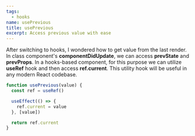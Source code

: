 ```yaml
---
tags:
  - hooks
name: usePrevious
title: usePrevious
excerpt: Access previous value with ease
---
```


After switching to hooks, I wondered how to get value from the last render. In class component's __componentDidUpdate__, we can access __prevState__ and __prevProps__. In a hooks-based component, for this purpose we can utilize __useRef__ hook and then access __ref.current__. This utility hook will be useful in any modern React codebase.

```jsx
function usePrevious(value) {
  const ref = useRef()

  useEffect(() => {
    ref.current = value
  }, [value])

  return ref.current
}
```
